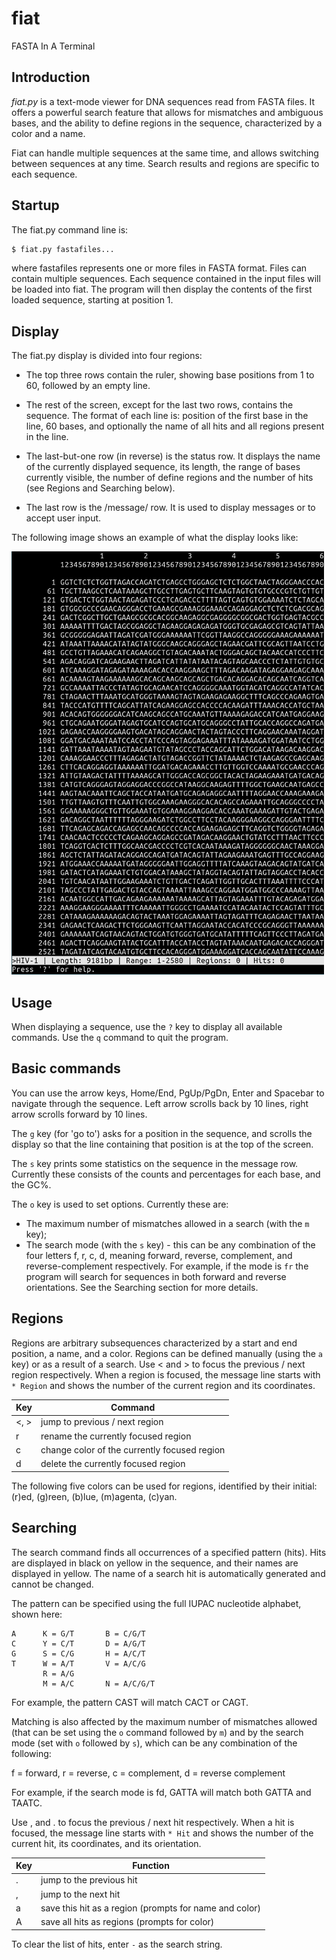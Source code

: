 # fiat
FASTA In A Terminal

## Introduction

*fiat.py* is a text-mode viewer for DNA sequences read from FASTA files.
It offers a powerful search feature that allows for mismatches and ambiguous
bases, and the ability to define regions in the sequence, characterized by
a color and a name.

Fiat can handle multiple sequences at the same time, and allows switching between
sequences at any time. Search results and regions are specific to each sequence.

## Startup

The fiat.py command line is:

```bash
$ fiat.py fastafiles...
```

where fastafiles represents one or more files in FASTA format. Files can contain
multiple sequences. Each sequence contained in the input files will be loaded
into fiat. The program will then display the contents of the first loaded sequence,
starting at position 1.

## Display

The fiat.py display is divided into four regions:

* The top three rows contain the ruler, showing base positions from 1 to 60, followed
by an empty line.

* The rest of the screen, except for the last two rows, contains the sequence. The format
of each line is: position of the first base in the line, 60 bases, and optionally the name
of all hits and all regions present in the line.

* The last-but-one row (in reverse) is the status row. It displays the name of the currently displayed
sequence, its length, the range of bases currently visible, the number of define regions
and the number of hits (see Regions and Searching below).

* The last row is the /message/ row. It is used to display messages or to accept user input.

The following image shows an example of what the display looks like:

![demo screenshot](demo/screenshot.png)

## Usage

When displaying a sequence, use the `?` key to display all available commands. Use the `q` command
to quit the program.

## Basic commands

You can use the arrow keys, Home/End, PgUp/PgDn, Enter and Spacebar to navigate through the sequence.
Left arrow scrolls back by 10 lines, right arrow scrolls forward by 10 lines.

The `g` key (for 'go to') asks for a position in the sequence, and scrolls the display so that the
line containing that position is at the top of the screen.

The `s` key prints some statistics on the sequence in the message row. Currently these consists of
the counts and percentages for each base, and the GC%.

The `o` key is used to set options. Currently these are:
* The maximum number of mismatches allowed in a search (with the `m` key);
* The search mode (with the `s` key) - this can be any combination of the four letters f, r, c, d,
  meaning forward, reverse, complement, and reverse-complement respectively. For example, if the mode
  is `fr` the program will search for sequences in both forward and reverse orientations. See the Searching
  section for more details. 

## Regions

Regions are arbitrary subsequences characterized by a start and end position,
a name, and a color. Regions can be defined manually (using the `a` key) or
as a result of a search. Use < and > to focus the previous / next region
respectively. When a region is focused, the message line starts with `* Region`
and shows the number of the current region and its coordinates.

Key | Command
----|--------
<, >         | jump to previous / next region
r            | rename the currently focused region
c            | change color of the currently focused region
d            | delete the currently focused region

The following five colors can be used for regions, identified by their initial:
(r)ed, (g)reen, (b)lue, (m)agenta, (c)yan.

## Searching

The search command finds all occurrences of a specified pattern (hits). Hits are
displayed in black on yellow in the sequence, and their names are displayed in
yellow. The name of a search hit is automatically generated and cannot be changed. 

The pattern can be specified using the full IUPAC nucleotide alphabet, shown here:

```
A      K = G/T       B = C/G/T
C      Y = C/T       D = A/G/T
G      S = C/G       H = A/C/T
T      W = A/T       V = A/C/G
       R = A/G
       M = A/C       N = A/C/G/T
```

For example, the pattern CAST will match CACT or CAGT.

Matching is also affected by the maximum number of mismatches allowed (that can be
set using the `o` command followed by `m`) and by the search mode (set with `o`
followed by `s`), which can be any combination of the following:

  f = forward, r = reverse, c = complement, d = reverse complement

For example, if the search mode is fd, GATTA will match both GATTA and TAATC.

Use , and . to focus the previous / next hit respectively. When a hit is focused, 
the message line starts with `* Hit` and shows the number of the current hit, its 
coordinates, and its orientation.

Key | Function
----|---------
.    | jump to the previous hit
,    | jump to the next hit
a    | save this hit as a region (prompts for name and color)
A    | save all hits as regions (prompts for color)

To clear the list of hits, enter `-` as the search string.
